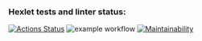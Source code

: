 ### Hexlet tests and linter status:
[![Actions Status](https://github.com/nikisysoev/java-project-lvl4/workflows/hexlet-check/badge.svg)](https://github.com/nikisysoev/java-project-lvl4/actions)
![example workflow](https://github.com/nikisysoev/java-project-lvl4/actions/workflows/github-actions.yml/badge.svg)
[![Maintainability](https://api.codeclimate.com/v1/badges/de64794e3b9e69f12200/maintainability)](https://codeclimate.com/github/nikisysoev/java-project-lvl4/maintainability)